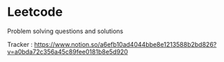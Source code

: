 # Leetcode
Problem solving questions and solutions

Tracker : https://www.notion.so/a6efb10ad4044bbe8e1213588b2bd826?v=a0bda72c356a45c89fee0181b8e5d920
